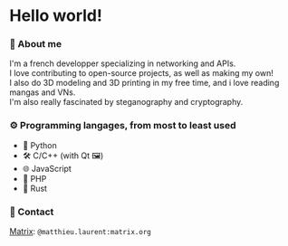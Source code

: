 # Hello world!

### 👤 About me
I'm a french developper specializing in networking and APIs.  
I love contributing to open-source projects, as well as making my own!  
I also do 3D modeling and 3D printing in my free time, and i love reading mangas and VNs.  
I'm also really fascinated by steganography and cryptography.

### ⚙️ Programming langages, from most to least used
- 🐍 Python
- 🛠️ C/C++ (with Qt 🖼️)
- 🌐 JavaScript
- 🐘 PHP
- 🦀 Rust

### 📩 Contact
[Matrix](https://matrix.org): `@matthieu.laurent:matrix.org`

<!--
**Matthieu-LAURENT39/Matthieu-LAURENT39** is a ✨ _special_ ✨ repository because its `README.md` (this file) appears on your GitHub profile.

Here are some ideas to get you started:

- 🔭 I’m currently working on ...
- 🌱 I’m currently learning ...
- 👯 I’m looking to collaborate on ...
- 🤔 I’m looking for help with ...
- 💬 Ask me about ...
- 📫 How to reach me: ...
- 😄 Pronouns: ...
- ⚡ Fun fact: ...
-->
